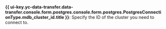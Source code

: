 **{{ ui-key.yc-data-transfer.data-transfer.console.form.postgres.console.form.postgres.PostgresConnectionType.mdb_cluster_id.title }}**: Specify the ID of the cluster you need to connect to.

